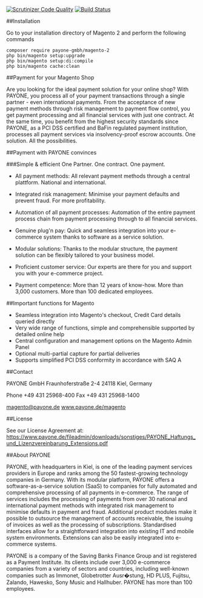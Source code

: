 [![Scrutinizer Code Quality](https://scrutinizer-ci.com/g/PAYONE-GmbH/magento-2/badges/quality-score.png?b=master)](https://scrutinizer-ci.com/g/PAYONE-GmbH/magento-2/?branch=master) [![Build Status](https://scrutinizer-ci.com/g/PAYONE-GmbH/magento-2/badges/build.png?b=master)](https://scrutinizer-ci.com/g/PAYONE-GmbH/magento-2/build-status/master)

##Installation

Go to your installation directory of Magento 2 and perform the following commands
```
composer require payone-gmbh/magento-2
php bin/magento setup:upgrade
php bin/magento setup:di:compile
php bin/magento cache:clean
```

##Payment for your Magento Shop

Are you looking for the ideal payment solution for your online shop?
With PAYONE, you process all of your payment transactions through a single partner - even international payments. From the acceptance of new payment methods through risk management to payment flow control, you get payment processing and all financial services with just one contract. At the same time, you benefit from the highest security standards since PAYONE, as a PCI DSS certified and BaFin regulated payment institution, processes all payment services via insolvency-proof escrow accounts. One solution. All the possibilities.

##Payment with PAYONE convinces


###Simple & efficient
One Partner. One contract. One payment.

* All payment methods: 
All relevant payment methods through a central plattform. National and international.

* Integrated risk management: 
Minimise your payment defaults and prevent fraud. For more profitability.

* Automation of all payment processes: 
Automation of the entire payment process chain from payment processing through to all financial services.

* Genuine plug'n pay: 
Quick and seamless integration into your e-commerce system thanks to software as a service solution.

* Modular solutions: 
Thanks to the modular structure, the payment solution can be flexibly tailored to your business model.

* Proficient customer service: 
Our experts are there for you and support you with your e-commerce project.

* Payment competence: 
More than 12 years of know-how. More than 3,000 customers. More than 100 dedicated employees. 



##Important functions for Magento

* Seamless integration into Magento's checkout, Credit Card details queried directly
* Very wide range of functions, simple and comprehensible supported by detailed online help
* Central configuration and management options on the Magento Admin Panel
* Optional multi-partial capture for partial deliveries
* Supports simplified PCI DSS conformity in accordance with SAQ A


##Contact

PAYONE GmbH
Fraunhoferstraße 2-4
24118 Kiel, Germany

Phone +49 431 25968-400
Fax +49 431 25968-1400

magento@payone.de
www.payone.de/magento

##License

See our License Agreement at: https://www.payone.de/fileadmin/downloads/sonstiges/PAYONE_Haftungs_und_Lizenzvereinbarung_Extensions.pdf

##About PAYONE

PAYONE, with headquarters in Kiel, is one of the leading payment services providers in Europe and ranks among the 50 fastest-growing technology companies in Germany. With its modular platform, PAYONE offers a software-as-a-service solution (SaaS) to companies for fully automated and comprehensive processing of all payments in e-commerce. The range of services includes the processing of payments from over 30 national and international payment methods with integrated risk management to minimise defaults in payment and fraud. Additional product modules make it possible to outsource the management of accounts receivable, the issuing of invoices as well as the processing of subscriptions. Standardised interfaces allow for a straightforward integration into existing IT and mobile system environments. Extensions can also be easily integrated into e-commerce systems.

PAYONE is a company of the Saving Banks Finance Group and ist registered as a Payment Institute. Its clients include over 3,000 e-commerce companies from a variety of sectors and countries, including well-known companies such as Immonet, Globetrotter Ausr�stung, HD PLUS, Fujitsu, Zalando, Hawesko, Sony Music and Hallhuber. PAYONE has more than 100 employees.
